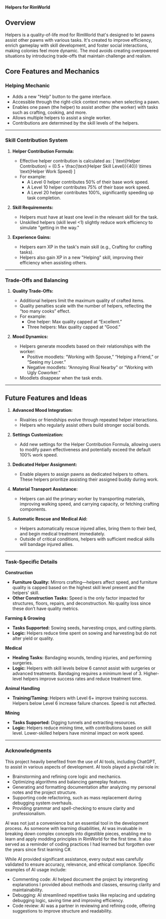 **Helpers for RimWorld**

## **Overview**
Helpers is a quality-of-life mod for RimWorld that's designed to let pawns assist other pawns with various tasks. It's created to improve efficiency, enrich gameplay with skill development, and foster social interactions, making colonies feel more dynamic. The mod avoids creating overpowered situations by introducing trade-offs that maintain challenge and realism.

## **Core Features and Mechanics**

### **Helping Mechanic**
   - Adds a new "Help" button to the game interface.
   - Accessible through the right-click context menu when selecting a pawn.
   - Enables one pawn (the helper) to assist another (the worker) with tasks such as crafting, cooking, and more.
   - Allows multiple helpers to assist a single worker.
   - Contributions are determined by the skill levels of the helpers.

---

### **Skill Contribution System**

1. **Helper Contribution Formula:**
   - Effective helper contribution is calculated as:
     \[
     \text{Helper Contribution} = (0.5 + \frac{\text{Helper Skill Level}}{40}) \times \text{Helper Work Speed}
     \]
   - For example:
     - A Level 0 helper contributes 50% of their base work speed.
     - A Level 10 helper contributes 75% of their base work speed.
     - A Level 20 helper contributes 100%, significantly speeding up task completion.

2. **Skill Requirements:**
   - Helpers must have at least one level in the relevant skill for the task.
   - Unskilled helpers (skill level <1) slightly reduce work efficiency to simulate "getting in the way."

3. **Experience Gains:**
   - Helpers earn XP in the task's main skill (e.g., Crafting for crafting tasks).
   - Helpers also gain XP in a new "Helping" skill, improving their efficiency when assisting others.

---

### **Trade-Offs and Balancing**

1. **Quality Trade-Offs:**
   - Additional helpers limit the maximum quality of crafted items.
   - Quality penalties scale with the number of helpers, reflecting the “too many cooks” effect.
   - For example:
     - One helper: Max quality capped at “Excellent.”
     - Three helpers: Max quality capped at “Good.”

3. **Mood Dynamics:**
   - Helpers generate moodlets based on their relationships with the worker:
     - Positive moodlets: “Working with Spouse,” “Helping a Friend,” or “Seeing my Lover.”
     - Negative moodlets: “Annoying Rival Nearby” or “Working with Ugly Coworker.”
   - Moodlets disappear when the task ends.

---

## **Future Features and Ideas**

1. **Advanced Mood Integration:**
   - Rivalries or friendships evolve through repeated helper interactions.
   - Helpers who regularly assist others build stronger social bonds.

2. **Settings Customization:**
   - Add new settings for the Helper Contribution Formula, allowing users to modify pawn effectiveness and potentially exceed the default 100% work speed.

3. **Dedicated Helper Assignment:**
   - Enable players to assign pawns as dedicated helpers to others. These helpers prioritize assisting their assigned buddy during work.

4. **Material Transport Assistance:**
   - Helpers can aid the primary worker by transporting materials, improving walking speed, and carrying capacity, or fetching crafting components.

5. **Automatic Rescue and Medical Aid:**
   - Helpers automatically rescue injured allies, bring them to their bed, and begin medical treatment immediately.
   - Outside of critical conditions, helpers with sufficient medical skills will bandage injured allies.

---

### **Task-Specific Details**

**Construction**
- **Furniture Quality:** Mirrors crafting—helpers affect speed, and furniture quality is capped based on the highest skill level present and the helpers' skill.
- **Other Construction Tasks:** Speed is the only factor impacted for structures, floors, repairs, and deconstruction. No quality loss since these don’t have quality metrics.

**Farming & Growing**
- **Tasks Supported:** Sowing seeds, harvesting crops, and cutting plants.
- **Logic:** Helpers reduce time spent on sowing and harvesting but do not alter yield or quality.

**Medical**
- **Healing Tasks:** Bandaging wounds, tending injuries, and performing surgeries.
- **Logic:** Helpers with skill levels below 6 cannot assist with surgeries or advanced treatments. Bandaging requires a minimum level of 3. Higher-level helpers improve success rates and reduce treatment time.

**Animal Handling**
- **Training/Taming:** Helpers with Level 6+ improve training success. Helpers below Level 6 increase failure chances. Speed is not affected.

**Mining**
- **Tasks Supported:** Digging tunnels and extracting resources.
- **Logic:** Helpers reduce mining time, with contributions based on skill level. Lower-skilled helpers have minimal impact on work speed.

---

### **Acknowledgments**
This project heavily benefited from the use of AI tools, including ChatGPT, to assist in various aspects of development. AI tools played a pivotal role in:
- Brainstorming and refining core logic and mechanics.
- Optimizing algorithms and balancing gameplay features.
- Generating and formatting documentation after analyzing my personal notes and the project structure.
- Supporting code refactoring, such as mass replacement during debugging system overhauls.
- Providing grammar and spell-checking to ensure clarity and professionalism.

AI was not just a convenience but an essential tool in the development process. As someone with learning disabilities, AI was invaluable in breaking down complex concepts into digestible pieces, enabling me to learn and apply modding principles in RimWorld for the first time. It also served as a reminder of coding practices I had learned but forgotten over the years since first learning C#.

While AI provided significant assistance, every output was carefully validated to ensure accuracy, relevance, and ethical compliance. Specific examples of AI usage include:
- Commenting code: AI helped document the project by interpreting explanations I provided about methods and classes, ensuring clarity and maintainability.
- Debugging: AI streamlined repetitive tasks like replacing and updating debugging logic, saving time and improving efficiency.
- Code review: AI was a partner in reviewing and refining code, offering suggestions to improve structure and readability.


